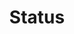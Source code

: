 ---
layout: pattern.njk
key: status-mobile_fr
title: Status
parent: components-mobile_fr
image: mobile/overview/status.webp
keywords: status, alert, warning, success, information
order: 175
availablelanguages: 
    - de
    - en
---